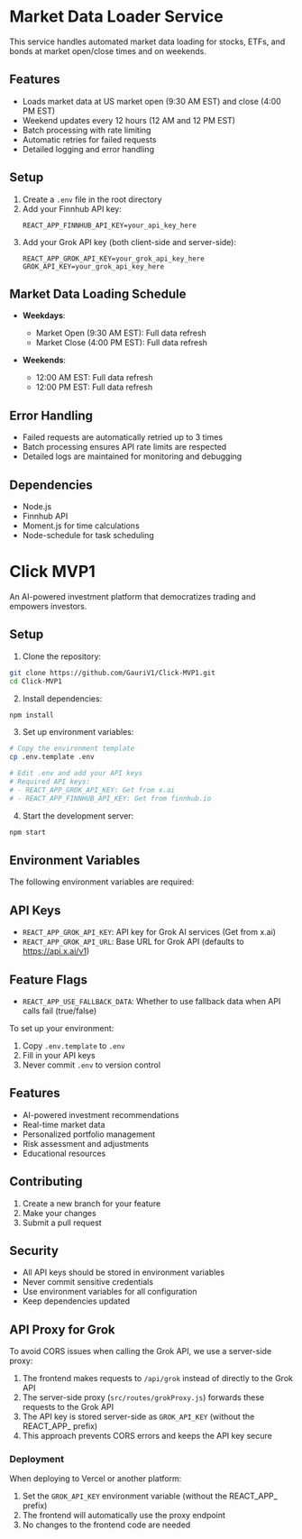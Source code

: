 # Market Data Loader Service

This service handles automated market data loading for stocks, ETFs, and bonds at market open/close times and on weekends.

## Features

- Loads market data at US market open (9:30 AM EST) and close (4:00 PM EST)
- Weekend updates every 12 hours (12 AM and 12 PM EST)
- Batch processing with rate limiting
- Automatic retries for failed requests
- Detailed logging and error handling

## Setup

1. Create a `.env` file in the root directory
2. Add your Finnhub API key:
   ```
   REACT_APP_FINNHUB_API_KEY=your_api_key_here
   ```
3. Add your Grok API key (both client-side and server-side):
   ```
   REACT_APP_GROK_API_KEY=your_grok_api_key_here
   GROK_API_KEY=your_grok_api_key_here
   ```

## Market Data Loading Schedule

- **Weekdays**:
  - Market Open (9:30 AM EST): Full data refresh
  - Market Close (4:00 PM EST): Full data refresh

- **Weekends**:
  - 12:00 AM EST: Full data refresh
  - 12:00 PM EST: Full data refresh

## Error Handling

- Failed requests are automatically retried up to 3 times
- Batch processing ensures API rate limits are respected
- Detailed logs are maintained for monitoring and debugging

## Dependencies

- Node.js
- Finnhub API
- Moment.js for time calculations
- Node-schedule for task scheduling

# Click MVP1

An AI-powered investment platform that democratizes trading and empowers investors.

## Setup

1. Clone the repository:
```bash
git clone https://github.com/GauriV1/Click-MVP1.git
cd Click-MVP1
```

2. Install dependencies:
```bash
npm install
```

3. Set up environment variables:
```bash
# Copy the environment template
cp .env.template .env

# Edit .env and add your API keys
# Required API keys:
# - REACT_APP_GROK_API_KEY: Get from x.ai
# - REACT_APP_FINNHUB_API_KEY: Get from finnhub.io
```

4. Start the development server:
```bash
npm start
```

## Environment Variables

The following environment variables are required:

## API Keys
- `REACT_APP_GROK_API_KEY`: API key for Grok AI services (Get from x.ai)
- `REACT_APP_GROK_API_URL`: Base URL for Grok API (defaults to https://api.x.ai/v1)

## Feature Flags
- `REACT_APP_USE_FALLBACK_DATA`: Whether to use fallback data when API calls fail (true/false)

To set up your environment:
1. Copy `.env.template` to `.env`
2. Fill in your API keys
3. Never commit `.env` to version control

## Features

- AI-powered investment recommendations
- Real-time market data
- Personalized portfolio management
- Risk assessment and adjustments
- Educational resources

## Contributing

1. Create a new branch for your feature
2. Make your changes
3. Submit a pull request

## Security

- All API keys should be stored in environment variables
- Never commit sensitive credentials
- Use environment variables for all configuration
- Keep dependencies updated

## API Proxy for Grok

To avoid CORS issues when calling the Grok API, we use a server-side proxy:

1. The frontend makes requests to `/api/grok` instead of directly to the Grok API
2. The server-side proxy (`src/routes/grokProxy.js`) forwards these requests to the Grok API
3. The API key is stored server-side as `GROK_API_KEY` (without the REACT_APP_ prefix)
4. This approach prevents CORS errors and keeps the API key secure

### Deployment

When deploying to Vercel or another platform:

1. Set the `GROK_API_KEY` environment variable (without the REACT_APP_ prefix)
2. The frontend will automatically use the proxy endpoint
3. No changes to the frontend code are needed 